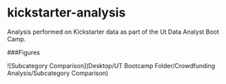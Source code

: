 # kickstarter-analysis
Analysis performed on Kickstarter data as part of the Ut Data Analyst Boot Camp.

###Figures

![Subcategory Comparison](Desktop/UT Bootcamp Folder/Crowdfunding Analysis/Subcategory Comparison)

